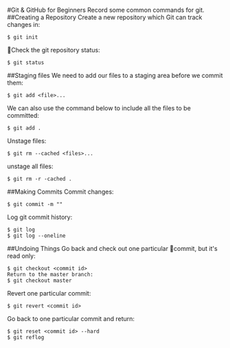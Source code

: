 #Git & GitHub for Beginners
Record some common commands for git.
##Creating a Repository
Create a new repository which Git can track changes in:
```shell
$ git init
```
Check the git repository status:
```shell
$ git status
```
##Staging files
We need to add our files to a staging area before we commit them:
```shell
$ git add <file>...
```
We can also use the command below to include all the files to be committed:
```shell
$ git add .
```
Unstage files:
```shell
$ git rm --cached <files>...
```
unstage all files:
```shell
$ git rm -r -cached .
```
##Making Commits
Commit changes:
```shell
$ git commit -m ""
```
Log git commit history:
```shell
$ git log
$ git log --oneline
```
##Undoing Things
Go back and check out one particular commit, but it's read only:
```shell
$ git checkout <commit id>
Return to the master branch:
$ git checkout master
```
Revert one particular commit:
```shell
$ git revert <commit id>
```
Go back to one particular commit and return:
```shell
$ git reset <commit id> --hard
$ git reflog
```